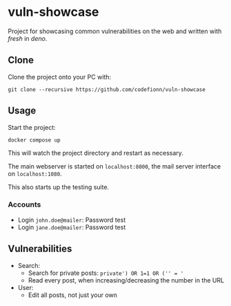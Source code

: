 # vuln-showcase

Project for showcasing common vulnerabilities on the web and written with
_fresh_ in _deno_.

## Clone

Clone the project onto your PC with:

```
git clone --recursive https://github.com/codefionn/vuln-showcase
```

## Usage

Start the project:

```
docker compose up
```

This will watch the project directory and restart as necessary.

The main webserver is started on `localhost:8000`, the mail server interface on
`localhost:1080`.

This also starts up the testing suite.

### Accounts

- Login `john.doe@mailer`: Password test
- Login `jane.doe@mailer`: Password test

## Vulnerabilities

- Search:
  - Search for private posts: `private') OR 1=1 OR ('' = '`
  - Read every post, when increasing/decreasing the number in the URL
- User:
  - Edit all posts, not just your own
